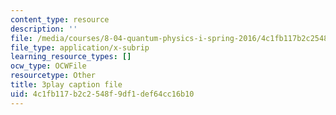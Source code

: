 ```yaml
---
content_type: resource
description: ''
file: /media/courses/8-04-quantum-physics-i-spring-2016/4c1fb117b2c2548f9df1def64cc16b10_eNf8nH1yEYc.vtt
file_type: application/x-subrip
learning_resource_types: []
ocw_type: OCWFile
resourcetype: Other
title: 3play caption file
uid: 4c1fb117-b2c2-548f-9df1-def64cc16b10
---
```

